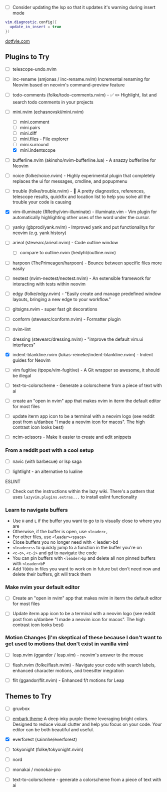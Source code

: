 - [ ] Consider updating the lsp so that it updates it's warning during insert mode

```lua
vim.diagnostic.config({
  update_in_insert = true
})
```

[dotfyle.com](https://dotfyle.com/)

## Plugins to Try
- [ ] telescope-undo.nvim
- [ ] inc-rename (smjonas / inc-rename.nvim) Incremental renaming for Neovim based on neovim's command-preview feature
- [ ] todo-comments (folke/todo-comments.nvim) - ✅ ✏️ Highlight, list and search todo comments in your projects
- [ ] mini.nvim (echasnovski/mini.nvim)
  - [ ] mini.comment 
  - [ ] mini.pairs
  - [ ] mini.diff
  - [ ] mini.files - File explorer
  - [ ] mini.surround
  - [x] mini.indentscope
- [ ] bufferline.nvim (akinsho/nvim-bufferline.lua) - A snazzy bufferline for Neovim
- [ ] noice (folke/noice.nvim) - Highly experimental plugin that completely replaces the ui for messages, cmdline, and popupmenu
- [ ] trouble (folke/trouble.nvim) - 🚦 A pretty diagnostics, references, telescope results, quickfix and location list to help you solve all the trouble your code is causing
- [x] vim-illuminate (RRethy/vim-illuminate) - illuminate.vim - Vim plugin for automatically highlighting other uses of the word under the cursor.
- [ ] yanky (gbprod/yank.nvim) - Improved yank and put functionalitys for neovim (e.g. yank history)
- [ ] arieal (stevearc/arieal.nvim) - Code outline window
  - [ ] compare to outline.nvim (hedyhli/outline.nvim)
- [ ] harpoon (ThePrimeagen/harpoon) - Bounce between specific files more easily
- [ ] neotest (nvim-neotest/neotest.nvim) - An extensible framework for interacting with tests within neovim
- [ ] edgy (folke/edgy.nvim) - "Easily create and manage predefined window layouts, bringing a new edge to your workflow."
- [ ] gitsigns.nvim - super fast git decorations 
- [ ] conform (stevearc/conform.nvim) - Formatter plugin
- [ ] nvim-lint
- [ ] dressing (stevearc/dressing.nvim) - "improve the default vim.ui interfaces"
- [x] indent-blankline.nvim (lukas-reineke/indent-blankline.nvim) - Indent guides for Neovim 

- [ ] vim fugitive (tpope/vim-fugitive) - A Git wrapper so awesome, it should be illegal
- [ ] text-to-colorscheme - Generate a colorscheme from a piece of text with ai 


- [ ] create an "open in nvim" app that makes nvim in iterm the default editor for most files
- [ ] update iterm app icon to be a terminal with a neovim logo (see reddit post from u/danbee "I made a neovim icon for macos". The high contrast icon looks best)
- [ ] ncim-scissors - Make it easier to create and edit snippets



### From a reddit post with a cool setup 
- [ ] navic (with barbecue) or lsp saga
- [ ] lightlight - an alternative to lualine



ESLINT
- [ ] Check out the instructions within the lazy wiki. There's a pattern that uses `lazyvim.plugins.extras...` to install eslint functionality



### Learn to navigate buffers
- Use `H` and `L` if the buffer you want to go to is visually close to where you are
- Otherwise, if the buffer is open, use `<leader>,`
- For other files, use `<leader><space>`
- Close buffers you no longer need with < leader>bd
- `<leader>ss` to quickly jump to a function in the buffer you're on
- `<c-o>`, `<c-i>` and gd to navigate the code
- You can pin buffers with `<leader>bp` and delete all non pinned buffers with `<leader>bP`
- Add `TODO`s in files you want to work on in future but don't need now and delete their buffers, git will track them


### Make nvim your default editor
- [ ] Create an "open in nvim" app that makes nvim in iterm the default editor for most files
- [ ] Update iterm app icon to be a terminal with a neovim logo (see reddit post from u/danbee "I made a neovim icon for macos". The high contrast icon looks best)


### Motion Changes (I'm skeptical of these because I don't want to get used to motions that don't exist in vanilla vim)
- [ ] leap.nvim (ggandor / leap.vim) - neovim's answer to the mouse
- [ ] flash.nvim (folke/flash.nvim) - Navigate your code with search labels, enhanced character motions, and treesitter inegration
- [ ] flit (ggandor/flit.nvim) - Enhanced f/t motions for Leap
  

## Themes to Try
- [ ] gruvbox
- [ ] [embark theme](embark-theme.github.io) A deep inky purple theme leveraging bright colors. Designed to reduce visual clutter and help you focus on your code. Your editor can be both beautiful and useful. 
- [x] everforest (sainnhe/everforest)
- [ ] tokyonight (folke/tokyonight.nvim)
- [ ] nord
- [ ] monakai / monokai-pro
- [ ] text-to-colorscheme - generate a colorscheme from a piece of text with ai


